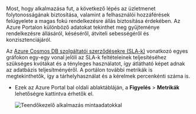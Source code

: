 Most, hogy alkalmazása fut, a következő lépés az üzletmenet folytonosságának biztosítása, valamint a felhasználói hozzáférések felügyelete a magas fokú rendelkezésre állás biztosítása érdekében. Az Azure Portalon különböző adatokat tekinthet meg gyűjteménye rendelkezésre állásáról, késéséről, átviteli sebességéről és konzisztenciájáról. 

Az [Azure Cosmos DB szolgáltatói szerződésekre (SLA-k)](https://azure.microsoft.com/support/legal/sla/documentdb/) vonatkozó egyes gráfokon egy-egy vonal jelöli az SLA-k feltételeinek teljesítéséhez szükséges kvótákat és a tényleges használatot, így átlátható képet adnak az adatbázis teljesítményéről. A portálon további metrikák is megtekinthetők, így a tárhelyhasználat és a kérelmek percenkénti száma is.

* Ezek az Azure Portal bal oldali ablaktábláján, a **Figyelés** > **Metrikák** lehetőségre kattintva érhetők el.

   ![Teendőkezelő alkalmazás mintaadatokkal](./media/cosmos-db-tutorial-review-slas/azure-cosmosdb-portal-metrics-slas.png)